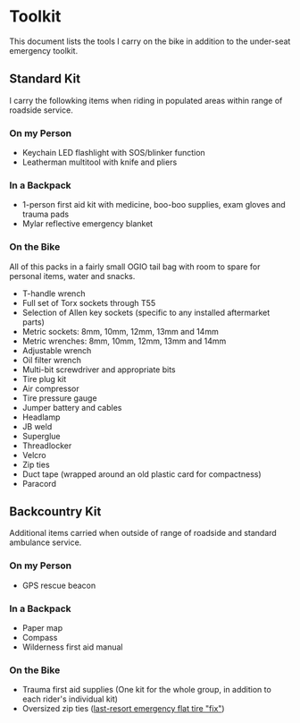 # Toolkit

This document lists the tools I carry on the bike in addition to the under-seat emergency toolkit.

## Standard Kit

I carry the followking items when riding in populated areas within range of roadside service.

### On my Person

- Keychain LED flashlight with SOS/blinker function
- Leatherman multitool with knife and pliers

### In a Backpack

- 1-person first aid kit with medicine, boo-boo supplies, exam gloves and trauma pads
- Mylar reflective emergency blanket

### On the Bike

All of this packs in a fairly small OGIO tail bag with room to spare for personal items, water and snacks.

- T-handle wrench
- Full set of Torx sockets through T55
- Selection of Allen key sockets (specific to any installed aftermarket parts)
- Metric sockets: 8mm, 10mm, 12mm, 13mm and 14mm
- Metric wrenches: 8mm, 10mm, 12mm, 13mm and 14mm
- Adjustable wrench
- Oil filter wrench
- Multi-bit screwdriver and appropriate bits
- Tire plug kit
- Air compressor
- Tire pressure gauge
- Jumper battery and cables
- Headlamp
- JB weld
- Superglue
- Threadlocker
- Velcro
- Zip ties
- Duct tape (wrapped around an old plastic card for compactness)
- Paracord

## Backcountry Kit

Additional items carried when outside of range of roadside and standard ambulance service.

### On my Person

- GPS rescue beacon

### In a Backpack

- Paper map
- Compass
- Wilderness first aid manual

### On the Bike

- Trauma first aid supplies (One kit for the whole group, in addition to each rider's individual kit)
- Oversized zip ties ([last-resort emergency flat tire "fix"](https://www.youtube.com/watch?v=bhZLkQ_9PdQ))
